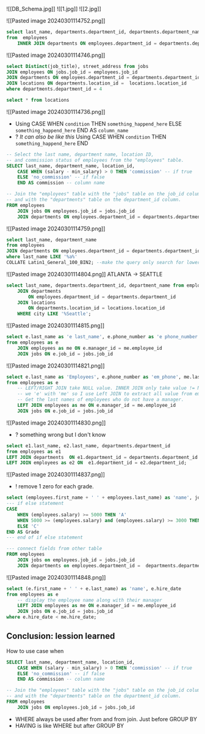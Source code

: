 ![[DB_Schema.jpg]]
![[1.jpg]]
![[2.jpg]]

![[Pasted image 20240301114752.png]]
```sql
select last_name, departments.department_id, departments.department_name
from  employees
    INNER JOIN departments ON employees.department_id = departments.department_id;
```
![[Pasted image 20240301114746.png]]
```sql
select Distinct(job_title), street_address from jobs
JOIN employees ON jobs.job_id = employees.job_id
JOIN departments ON employees.department_id = departments.department_id
JOIN locations ON departments.location_id =  locations.location_id  
where departments.department_id = 4

select * from locations
```
![[Pasted image 20240301114736.png]]
+ Using CASE WHEN `condition` THEN `something_happend_here` ELSE `something_happend_here` END AS `column_name`
+ ? *It can also be like this* Using CASE WHEN `condition` THEN `something_happend_here` END 
```sql
-- Select the last name, department name, location ID,
-- and commission status of employees from the "employees" table.
SELECT last_name, department_name, location_id,
    CASE WHEN (salary - min_salary) > 0 THEN 'commission' -- if true  
    ELSE 'no_commission' -- if false
    END AS commission -- column name

-- Join the "employees" table with the "jobs" table on the job_id column
-- and with the "departments" table on the department_id column.
FROM employees
    JOIN jobs ON employees.job_id = jobs.job_id
    JOIN departments ON employees.department_id = departments.department_id;
```
![[Pasted image 20240301114759.png]]
```sql
select last_name, department_name
from employees
JOIN departments ON employees.department_id = departments.department_id
where last_name LIKE '%a%'
COLLATE Latin1_General_100_BIN2; --make the query only search for lowercase a
```
![[Pasted image 20240301114804.png]]
ATLANTA -> SEATTLE
```sql
select last_name, departments.department_id, department_name from employees
    JOIN departments
        ON employees.department_id = departments.department_id
    JOIN locations
        ON departments.location_id = locations.location_id
    WHERE city LIKE '%Seattle';
```
![[Pasted image 20240301114815.png]]
```sql
select e.last_name as 'e last_name', e.phone_number as 'e phone_number', me.last_name as 'me last_name', me.phone_number as 'me phone_number'
from employees as e
    JOIN employees as me ON e.manager_id = me.employee_id 
    JOIN jobs ON e.job_id = jobs.job_id
```
![[Pasted image 20240301114821.png]]
```sql
select e.last_name as 'Employees', e.phone_number as 'em_phone', me.last_name as 'Manager', me.phone_number as 'ma_phone'
from employees as e
    -- LEFT/RIGHT JOIN take NULL value. INNER JOIN only take value != NULL
    -- we 'e' with 'me' so I use Left JOIN to extract all value from employees 
    -- Get the last names of employees who do not have a manager.
    LEFT JOIN employees as me ON e.manager_id = me.employee_id 
    JOIN jobs ON e.job_id = jobs.job_id
```
![[Pasted image 20240301114830.png]]
+ ? something wrong but I don't know
```sql
select e1.last_name, e2.last_name, departments.department_id 
from employees as e1
LEFT JOIN departments  ON e1.department_id = departments.department_id
LEFT JOIN employees as e2 ON  e1.department_id = e2.department_id;

```
![[Pasted image 20240301114837.png]]
+ ! remove 1 zero for each grade.
```sql
select (employees.first_name + ' ' + employees.last_name) as 'name', jobs.job_title, departments.department_name, employees.salary,
--- if else statement
CASE 
    WHEN (employees.salary) >= 5000 THEN 'A'
    WHEN 5000 >= (employees.salary) and (employees.salary) >= 3000 THEN 'B'
    ELSE 'C'
END AS Grade
--- end of if else statement

--- connect fields from other table
FROM employees
    JOIN jobs on employees.job_id = jobs.job_id
    JOIN departments on employees.department_id =  departments.department_id ;
```
![[Pasted image 20240301114848.png]]
```sql
select (e.first_name + ' ' + e.last_name) as 'name', e.hire_date
from employees as e
    -- display the employee name along with their manager
    LEFT JOIN employees as me ON e.manager_id = me.employee_id 
    JOIN jobs ON e.job_id = jobs.job_id
where e.hire_date < me.hire_date;
```


## Conclusion: lession learned
How to use case when
```sql
SELECT last_name, department_name, location_id,
    CASE WHEN (salary - min_salary) > 0 THEN 'commission' -- if true  
    ELSE 'no_commission' -- if false
    END AS commission -- column name

-- Join the "employees" table with the "jobs" table on the job_id column
-- and with the "departments" table on the department_id column.
FROM employees
    JOIN jobs ON employees.job_id = jobs.job_id
```

+ WHERE always be used after from and from join. Just before GROUP BY
+ HAVING is like WHERE but after GROUP BY

